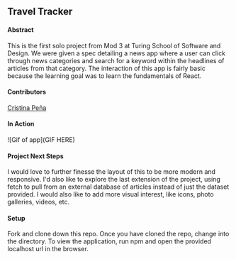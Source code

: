 ## Travel Tracker

#### Abstract
This is the first solo project from Mod 3 at Turing School of Software and Design. We were given a spec detailing a news app where a user can click through news categories and search for a keyword within the headlines of articles from that category. The interaction of this app is fairly basic because the learning goal was to learn the fundamentals of React.

#### Contributors

[Cristina Peña](https://github.com/CLPena)

#### In Action
![Gif of app](GIF HERE)

#### Project Next Steps
I would love to further finesse the layout of this to be more modern and responsive. I'd also like to explore the last extension of the project, using fetch to pull from an external database of articles instead of just the dataset provided. I would also like to add more visual interest, like icons, photo galleries, videos, etc. 

#### Setup
Fork and clone down this repo.
Once you have cloned the repo, change into the directory.
To view the application, run npm and open the provided localhost url in the browser.
